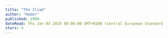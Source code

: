 ```yaml
---
title: "The Iliad"
author: "Homer"
published: 1999
dateRead: Thu Jan 03 2019 00:00:00 GMT+0100 (Central European Standard Time)
stars: 4
---
```


